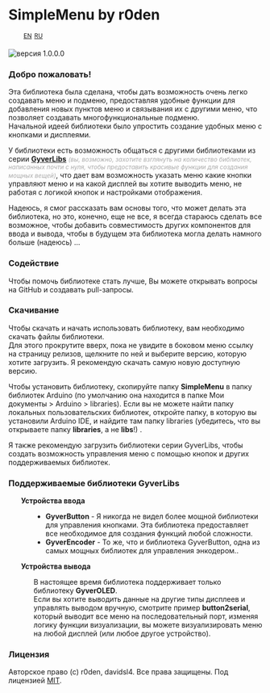 # SimpleMenu by r0den

<div style="display: flex; align-items: center;margin-left: 30px;margin-bottom: 20px">
    <a href="https://github.com/ArduinoLibs/SimpleMenu/blob/master/README.md" style="font-size: 12px;line-height: 12px;">EN</a>
    <a href="https://github.com/ArduinoLibs/SimpleMenu/blob/master/README.ru.md" style="font-size: 12px; margin-left: 5px;line-height: 12px;">RU</a>
</div>

![версия 1.0.0.0](https://img.shields.io/badge/version-1.0.0-blue "версия 1.0.0.0")

### Добро пожаловать!
Эта библиотека была сделана, чтобы дать возможность очень легко создавать меню и подменю, предоставляя удобные функции для добавления новых пунктов меню и связывания их с другими меню, что позволяет создавать многофункциональные подменю.<br/>
Начальной идеей библиотеки было упростить создание удобных меню с кнопками и дисплеями.

У библиотеки есть возможность общаться с другими библиотеками из серии **[GyverLibs](://github.com/AlexGyver/GyverLibs)** <span style="font-style: italic;font-size: 12px; color: #aaa">(вы, возможно, захотите взглянуть на количество библиотек, написанных почти с нуля, чтобы предоставить красивые функции для создания мощных вещей)</span>, что дает вам возможность указать меню какие кнопки управляют меню и на какой дисплей вы хотите выводить меню, не работая с логикой кнопок и настройками отображения.

Надеюсь, я смог рассказать вам основы того, что может делать эта библиотека, но это, конечно, еще не все, я всегда стараюсь сделать все возможное, чтобы добавить совместимость других компонентов для ввода и вывода, чтобы в будущем эта библиотека могла делать намного больше (надеюсь) ...

### Содействие
Чтобы помочь библиотеке стать лучше, Вы можете открывать вопросы на GitHub и создавать pull-запросы.

### Скачивание
Чтобы скачать и начать использовать библиотеку, вам необходимо скачать файлы библиотеки. <br />
Для этого прокрутите вверх, пока не увидите в боковом меню ссылку на страницу релизов, щелкните по ней и выберите версию, которую хотите загрузить. Я рекомендую скачать самую новую доступную версию.

Чтобы установить библиотеку, скопируйте папку **SimpleMenu** в папку библиотек Arduino (по умолчанию она находится в папке Мои документы > Arduino > libraries).
Если вы не можете найти папку локальных пользовательских библиотек, откройте папку, в которую вы установили Arduino IDE, и найдите там папку libraries (убедитесь, что вы открываете папку **libraries**, а не **libs**!) .

Я также рекомендую загрузить библиотеки серии GyverLibs, чтобы создать возможность управления меню с помощью кнопок и других поддерживаемых библиотек.

### Поддерживаемые библиотеки GyverLibs
<div style="margin-left: 25px">
  <b>Устройства ввода</b>
  <ul style="margin-left: 25px">
  	<li><b>GyverButton</b> - Я никогда не видел более мощной библиотеки для управления кнопками. Эта библиотека предоставляет все необходимое для создания функций любой сложности.</li>
    <li><b>GyverEncoder</b> - То же, что и библиотека GyverButton, одна из самых мощных библиотек для управления энкодером..</li>
  </ul>
  
  <b>Устройства вывода</b>
  <p style="margin-left: 25px">
  	В настоящее время библиотека поддерживает только библиотеку <b>GyverOLED</b>. <br />
    Если вы хотите выводить данные на другие типы дисплеев и управлять выводом вручную, смотрите пример <b>button2serial</b>, который выводит все меню на последовательный порт, изменяя логику функции визуализации, вы можете визуализировать меню на любой дисплей (или любое другое устройство).
  </p>
</div>

### Лицензия
Авторское право (c) r0den, davidsl4. Все права защищены. Под лицензией [MIT](https://github.com/ArduinoLibs/SimpleMenu/blob/master/LICENSE).